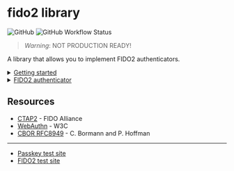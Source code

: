 # fido2 library

![GitHub](https://img.shields.io/github/license/r4gus/ztap?style=flat-square)
![GitHub Workflow Status](https://img.shields.io/github/actions/workflow/status/r4gus/fido2/main.yml?style=flat-square)

> _Warning_: NOT PRODUCTION READY!

A library that allows you to implement FIDO2 authenticators. 

<details>
<summary><ins>Getting started</ins></summary>
To use this library you can either add it directly as a module or use the Zig package manager to fetch it as a dependency.

### Zig package manager

First add this library as dependency to your build.zig.zon file, e.g.,:

```zon
.{
    .name = "your-project",
    .version = 0.0.1,

    .dependencies = .{
        .fido = .{
            .url = "https://github.com/r4gus/fido2/archive/main.tar.gz",
            .hash = "122036646fd5c72c265f2eb4dfc4b9891696a38e7c614b234b3ea65795eb2584d052",
        }
    },
}
```

#### Hash

Currently, the easiest way to get the correct hash value is to flip the last digit and then try to run `zig build`.
The actual hash will be listed in the error message.

### As a module

First add the library to your project, e.g., as a submodule:

```
your-project$ mkdir libs
your-project$ git submodule add https://github.com/r4gus/fido2.git libs/fido
```

Then add the following line to your `build.zig` file.

```zig
// Create a new module
var fido_module = b.createModule(.{
    .source_file = .{ .path = "libs/fido/lib/main.zig" },
});

// create your exe ...

// Add the module to your exe/ lib
exe.addModule("fido", fido_module);
```

</details>

<details>
<summary><ins>FIDO2 authenticator</ins></summary>

You can use this library to implement roaming and platform FIDO2 authenticators. It makes no assumptions about the
underlying hardware, instead the user of this library is responsible to provide the necessary resources (see below).

### Getting started

The following steps are required to get started:

1. Add this repository to your project
2. Implement a basic application that acts as a raw usb hid device (nfc and bluetooth are currently not supported, but you could write the transport code yourself)
3. Define the following callbacks:
  - `std.rand.Random` - A Zig interface of type `std.rand.Random` (e.g., `std.crypto.random`)
  - `pub fn millis() i64` - The time in milliseconds since startup, the epoch time, or something similar (e.g., `std.time.milliTimestamp`)
  - `pub fn up(reason: UpReason, user: ?*const fido.common.User, rp: ?*const fido.common.RelyingParty) UpResult` - Request permission from the user (e.g., button press)
  - `pub fn uv() bool` - (OPTIONAL): Callback for a built-in user verification method
  - `pub fn getEntry(id: []const u8) ?*cks.Entry` - Load an [Entry](https://github.com/r4gus/fido2/blob/main/cks/Entry.zig) with the given `id`. A `Entry` either represents the general settings of the authenticator (the library assumes that a entry with the id `Settings` is always available) or a resident (discoverable) credential. 
  - `pub fn addEntry(entry: cks.Entry) cks.Error!void` - The given entry should be added to a set of existing entries. _NOTE: If you don't want to support resident keys, you can just return an error by default_.
  - `pub fn createEntry(id: []const u8) cks.Error!cks.Entry` - Create a new entry with the given id. _NOTE: If you don't want to support resident keys, you can just return an error by default_.
  - `pub fn getEntries() ?[]cks.Entry` - Get a slice of all entries available. _NOTE: If you don't want to support resident keys, you can just return an error by default_.
  - `pub fn persist() error{Fatal}!void` - Persist all changes made to entries. This function has to be implemented because the `Settings` entry will change from time to time and those changes have to be persisted.
  - `pub fn reset() void` - Reset the authenticator. The currently set pin and all credentials have to be invalidated!
  - `pub fn validate_pin_constraints(pin: []const u8) bool` - (OPTIONAL): This allows the implementation of arbitrary pin constraints.
4. On startup create a new authenticator instance, defining its capabilities:
```zig
var authenticator = fido.ctap.authenticator.Authenticator{
    .settings = .{
        .versions = &.{ .FIDO_2_0, .FIDO_2_1 },
        .aaguid = "\x6f\x15\x82\x74\xaa\xb6\x44\x3d\x9b\xcf\x8a\x3f\x69\x29\x7c\x88".*,
        .options = .{
            .uv = false,
            // This is a platform authenticator even if we use usb for ipc
            .plat = true,
            // THe device is capable of accepting a PIN from the client
            .clientPin = true,
            .pinUvAuthToken = true,
            .alwaysUv = true,
        },
        .pinUvAuthProtocols = &.{.V2},
        .transports = &.{.usb},
        // Please make sure that this list matches the (algorithms) list below!
        .algorithms = &.{.{ .alg = .Es256 }},
        .firmwareVersion = 0xcafe,
    },
    .attestation_type = .Self,
    .callbacks = .{
        .rand = std.crypto.random,
        .millis = std.time.milliTimestamp,
        .up = callbacks.up,
        .createEntry = callbacks.createEntry,
        .getEntry = callbacks.getEntry,
        .getEntries = callbacks.getEntries,
        .addEntry = callbacks.addEntry,
        .persist = callbacks.persist,
        .reset = callbacks.reset,
    },
    .algorithms = &.{
        fido.ctap.crypto.algorithms.Es256,
    },
    .token = .{
        //.one = fido.ctap.pinuv.PinUvAuth.v1(callbacks.rand),
        .two = fido.ctap.pinuv.PinUvAuth.v2(std.crypto.random),
    },
    .allocator = allocator,
};

if (authenticator.token.one) |*one| {
    one.initialize();
}
if (authenticator.token.two) |*two| {
    two.initialize();
}
```
6. On receiving a usb packet call `fido.ctap.transports.ctaphid.authenticator.handle(buffer[0..bufsize], &auth)` where `buffer` contains the raw data and `auth` is the authenticator instance
7. `ctaphid.handle` will either return null (if its still in the process of assembling the request) or an iterator (containing the response). You can call `next()` on the iterator to get the next CTAPHID packet to send to the client.
```zig
if (response) |*resp| {
    while (resp.next()) |packet| {
        try usb.write(packet);
    }
}
```

#### Examples (outdated)

| Platform | Architecture | Link |
|:--------:|:------------:|:----:|
| nRF52840-MDK USB Dongle | Arm | [candy-stick-nrf](https://github.com/r4gus/candy-stick-nrf) |

### Supported transport specific bindings

| binding           | supported? |
|:-----------------:|:----------:|
| USB | ✅ |
| NFC |    |
| Bluetooth |   |


### Supported commands

| command           | supported? |
|:-----------------:|:----------:|
| `authenticatorMakeCredential`     | ✅ |
| `authenticatorGetAssertion`       |✅  |
| `authenticatorGetNextAssertion`   |    |
| `authenticatorGetInfo`            | ✅ |
| `authenticatorClientPin`          | ✅ |
| `authenticatorReset`              | ✅ |
| `authenticatorBioEnrollment`      |    |
| `authenticatorCredentialManagement` |    |
| `authenticatorSelection`          |  ✅   |
| `authenticatorLargeBlobs`         |    |
| `authenticatorConfig`             |    |

#### Supported clientPin commands

| sub-command           | supported? |
|:-----------------:|:----------:|
| `getPINRetries`     |  ✅  |
| `getKeyAgreement`     |  ✅  |
| `setPIN`     |  ✅  |
| `changePIN`     |  ✅  |
| `getPinToken`     |  |
| `getPinUvAuthTokenUsingUvWithPermission`     |  |
| `getUVRetries`     |  |
| `getPinUvAuthTokenUsingPinWithPermission`     |  ✅  |

### Supported signature algorithms

The following signature algorithms (`fido.ctap.crypto.SigAlg`) are supported
by the library:

| sub-command           | supported? |
|:-----------------:|:----------:|
| Es256 (ECDSA-P256-SHA256)  |  ✅  |

You can add more algorithms by instantiating [`SigAlg`](https://github.com/r4gus/fido2/blob/main/lib/ctap/crypto/SigAlg.zig) and adding your
instance to `Authenticator.algorithms`.

Each `SigAlg` instance has a `cbor.cose.Algorithm` field, a `create` and a `sign` function.

* `create` - Create a new key pair (see: `fido.ctap.crypto.SigAlg.KeyPair`). The `KeyPair`s
`cose_public_key` field should contain the CBOR encoded [COSE](https://datatracker.ietf.org/doc/html/rfc8152) public key and the `raw_private_key` should contain the raw private key.

* `sign` - Function for signing data. It takes the private key generated by `create`.

See `lib/ctap/crypto/sigalgs/Es256.zig` for reference.

### Linux platform authenticator

There is a (very incomplete but working) platform authenticator available in `./platform-auth`.
To set it up you can run the following commands from the command line:

1. install udev rules
TODO: Provide udev rules

3. Run the authenticator
```
zig build
./zig-out/bin/platauth
```
All the stuff here is still very experimental!

### Are we yet?

This is all theoretical! At the end it depends on the actual configuration.

#### Are we FIDO\_2\_1 yet?

| requirement           | supported? |
|:-----------------:|:----------:|
| MUST support the hmac-secret extension  | |
| clientPin or uv + resident key  |  ✅  |
| credMgmt  | |
| MUST support credProtect extension |  ✅  |
| pinUvAuthToken  |  ✅  |
| PIN/UV auth protocol two support |  ✅  |
    
</details>

## Resources

- [CTAP2](https://fidoalliance.org/specs/fido-v2.1-ps-20210615/fido-client-to-authenticator-protocol-v2.1-ps-errata-20220621.html#intro) - FIDO Alliance
- [WebAuthn](https://www.w3.org/TR/webauthn-3/) - W3C
- [CBOR RFC8949](https://www.rfc-editor.org/rfc/rfc8949.html) - C. Bormann and P. Hoffman

---

- [Passkey test site](https://passkey.org/)
- [FIDO2 test site](https://webauthn.io/)
